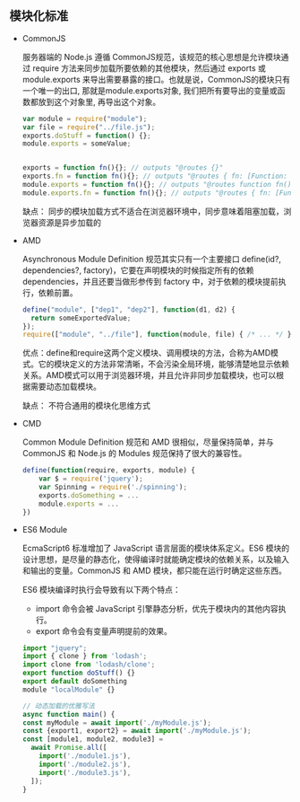## 模块化标准

* CommonJS  

  服务器端的 Node.js 遵循 CommonJS规范，该规范的核心思想是允许模块通过 require 方法来同步加载所要依赖的其他模块，然后通过 exports 或 module.exports 来导出需要暴露的接口。也就是说，CommonJS的模块只有一个唯一的出口, 那就是module.exports对象, 我们把所有要导出的变量或函数都放到这个对象里, 再导出这个对象。

  ```js
  var module = require("module");
  var file = require("../file.js");
  exports.doStuff = function() {};
  module.exports = someValue;


  exports = function fn(){}; // outputs "@routes {}"
  exports.fn = function fn(){}; // outputs "@routes { fn: [Function: fn] }"
  module.exports = function fn(){}; // outputs "@routes function fn(){}"
  module.exports.fn = function fn(){}; // outputs "@routes { fn: [Function: fn] }"
  ```

  缺点： 同步的模块加载方式不适合在浏览器环境中，同步意味着阻塞加载，浏览器资源是异步加载的  

* AMD  

  Asynchronous Module Definition 规范其实只有一个主要接口 define(id?, dependencies?, factory)，它要在声明模块的时候指定所有的依赖 dependencies，并且还要当做形参传到 factory 中，对于依赖的模块提前执行，依赖前置。

  ```js
  define("module", ["dep1", "dep2"], function(d1, d2) {
    return someExportedValue;
  });
  require(["module", "../file"], function(module, file) { /* ... */ });
  ```

  优点：define和require这两个定义模块、调用模块的方法，合称为AMD模式。它的模块定义的方法非常清晰，不会污染全局环境，能够清楚地显示依赖关系。AMD模式可以用于浏览器环境，并且允许非同步加载模块，也可以根据需要动态加载模块。  

  缺点： 不符合通用的模块化思维方式  


* CMD  

  Common Module Definition 规范和 AMD 很相似，尽量保持简单，并与 CommonJS 和 Node.js 的 Modules 规范保持了很大的兼容性。

  ```js
  define(function(require, exports, module) {
      var $ = require('jquery');
      var Spinning = require('./spinning');
      exports.doSomething = ...
      module.exports = ...
  })
  ```

* ES6 Module

  EcmaScript6 标准增加了 JavaScript 语言层面的模块体系定义。ES6 模块的设计思想，是尽量的静态化，使得编译时就能确定模块的依赖关系，以及输入和输出的变量。CommonJS 和 AMD 模块，都只能在运行时确定这些东西。

  ES6 模块编译时执行会导致有以下两个特点：

  - import 命令会被 JavaScript 引擎静态分析，优先于模块内的其他内容执行。
  - export 命令会有变量声明提前的效果。


  ```js
  import "jquery";
  import { clone } from 'lodash';
  import clone from 'lodash/clone';
  export function doStuff() {}
  export default doSomething
  module "localModule" {}

  // 动态加载的优雅写法
  async function main() {
  const myModule = await import('./myModule.js');
  const {export1, export2} = await import('./myModule.js');
  const [module1, module2, module3] =
    await Promise.all([
      import('./module1.js'),
      import('./module2.js'),
      import('./module3.js'),
    ]);
  }
  ```
